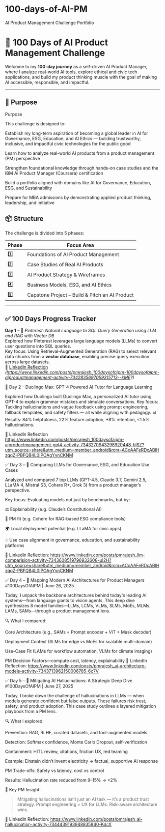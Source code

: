 # 100-days-of-AI-PM
AI Product Management Challenge Portfolio
# 🚀 100 Days of AI Product Management Challenge

Welcome to my **100-day journey** as a self-driven AI Product Manager, where I analyze real-world AI tools, explore ethical and civic tech applications, and build my product thinking muscle with the goal of making AI accessible, responsible, and impactful.

---

## 🎯 Purpose

Purpose

This challenge is designed to:

Establish my long-term aspiration of becoming a global leader in AI for Governance, ESG, Education, and AI Ethics — building trustworthy, inclusive, and impactful civic technologies for the public good

Learn how to analyze real-world AI products from a product management (PM) perspective

Strengthen foundational knowledge through hands-on case studies and the IBM AI Product Manager (Coursera) certification

Build a portfolio aligned with domains like AI for Governance, Education, ESG, and Sustainability

Prepare for MBA admissions by demonstrating applied product thinking, leadership, and initiative
## 📦 Structure

The challenge is divided into 5 phases:

| Phase | Focus Area |
|-------|------------|
| 1️⃣ | Foundations of AI Product Management |
| 2️⃣ | Case Studies of Real AI Products |
| 3️⃣ | AI Product Strategy & Wireframes |
| 4️⃣ | Business Models, ESG, and AI Ethics |
| 5️⃣ | Capstone Project – Build & Pitch an AI Product |

---

## ✅ 100 Days Progress Tracker


**Day 1** – 🧠 *Pinterest: Natural Language to SQL Query Generation using LLM and RAG with Vector DB*  
  Explored how Pinterest leverages large language models (LLMs) to convert user questions into SQL queries.  
  Key focus: Using Retrieval-Augmented Generation (RAG) to select relevant data chunks from a **vector database**, enabling precise query execution across large datasets.  
  🔗 [LinkedIn Reflection](#) *(https://www.linkedin.com/posts/pmrajesh_100daysofaipm-100daysofaipm-aiproductmanagement-activity-7342835697059315713--kME?)*

🧠 Day 2 – Duolingo Max: GPT-4 Powered AI Tutor for Language Learning

Explored how Duolingo built Duolingo Max, a personalized AI tutor using GPT-4 to explain grammar mistakes and simulate conversations.
Key focus: Tackling hallucinations and vague feedback using prompt engineering, fallback templates, and safety filters — all while aligning with pedagogy.
📊 Results: 84% helpfulness, 22% feature adoption, +8% retention, <1.5% hallucinations.

🔗 LinkedIn Reflection
https://www.linkedin.com/posts/pmrajesh_100daysofaipm-aiproductmanagement-gpt4-activity-7343270943298920448-hISZ?utm_source=share&utm_medium=member_android&rcm=ACoAAFeRDcABlHzqqZ-PBFQB4L0IPOAgYvnCKNM

✅ Day 3 – 🧠 Comparing LLMs for Governance, ESG, and Education Use Cases

Analyzed and compared 7 top LLMs (GPT-4.5, Claude 3.7, Gemini 2.5, LLaMA 4, Mistral S3, Cohere R+, Grok 3) from a product manager’s perspective.

Key focus: Evaluating models not just by benchmarks, but by:

⚖️ Explainability (e.g. Claude’s Constitutional AI)

🧩 PM fit (e.g. Cohere for RAG-based ESG compliance tools)

🌍 Local deployment potential (e.g. LLaMA for civic apps)

💡 Use case alignment in governance, education, and sustainability platforms


🔗 LinkedIn Reflection: 
https://www.linkedin.com/posts/pmrajesh_llm-comparision-activity-7343608519796932608-uI2H?utm_source=share&utm_medium=member_android&rcm=ACoAAFeRDcABlHzqqZ-PBFQB4L0IPOAgYvnCKNM


✅ Day 4 – 📘 Mapping Modern AI Architectures for Product Managers
#100DaysOfAIPM | June 26, 2025

Today, I unpack the backbone architectures behind today's leading AI systems—from language giants to vision agents. This deep dive synthesizes 8 model families—LLMs, LCMs, VLMs, SLMs, MoEs, MLMs, LAMs, SAMs—through a product management lens.

🔍 What I compared:

Core Architecture (e.g., SAMs = Prompt encoder + ViT + Mask decoder)

Deployment Context (SLMs for edge vs MoEs for scalable multi-domain)

Use-Case Fit (LAMs for workflow automation, VLMs for climate imaging)

PM Decision Factors—compute cost, latency, explainability
🔗 LinkedIn Reflection: 
https://www.linkedin.com/posts/pmrajesh_ai-architecture-models-activity-7343713962150006785-6c7V




✅ Day 5 – 🧠 Mitigating AI Hallucinations: A Strategic Deep Dive
#100DaysOfAIPM | June 27, 2025

Today, I broke down the challenge of hallucinations in LLMs — when models generate confident but false outputs. These failures risk trust, safety, and product adoption. This case study outlines a layered mitigation playbook from a PM lens.

🔍 What I explored:

Prevention: RAG, RLHF, curated datasets, and tool-augmented models

Detection: Softmax confidence, Monte Carlo Dropout, self-verification

Containment: HITL review, citations, friction UX, red teaming

Example: Einstein didn’t invent electricity → factual, supportive AI response

PM Trade-offs: Safety vs latency, cost vs control

Results: Hallucination rate reduced from 9–15% → <2%


🎯 Key PM Insight:

> Mitigating hallucinations isn’t just an AI task — it’s a product trust strategy.
Prompt engineering = UX for LLMs. Risk-aware architecture wins.



🔗 LinkedIn Reflection:
https://www.linkedin.com/posts/pmrajesh_ai-hallucination-activity-7344439193948835840-KdcX


